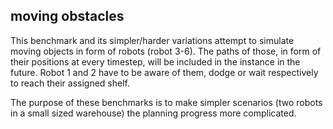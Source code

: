 ## moving obstacles

This benchmark and its simpler/harder variations attempt to simulate moving objects in form of robots (robot 3-6). The paths of those, in form of their positions at every timestep, will be included in the instance in the future. Robot 1 and 2 have to be aware of them, dodge or wait respectively to reach their assigned shelf.

 The purpose of these benchmarks is to make simpler scenarios (two robots in a small sized warehouse) the planning progress more complicated.
